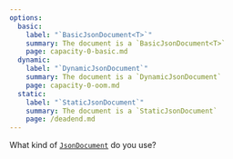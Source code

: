 ```yaml
---
options:
  basic:
    label: "`BasicJsonDocument<T>`"
    summary: The document is a `BasicJsonDocument<T>`
    page: capacity-0-basic.md
  dynamic:
    label: "`DynamicJsonDocument`"
    summary: The document is a `DynamicJsonDocument`
    page: capacity-0-oom.md
  static:
    label: "`StaticJsonDocument`"
    summary: The document is a `StaticJsonDocument`
    page: /deadend.md
--- 
```


What kind of [`JsonDocument`](/v6/api/jsondocument/) do you use?